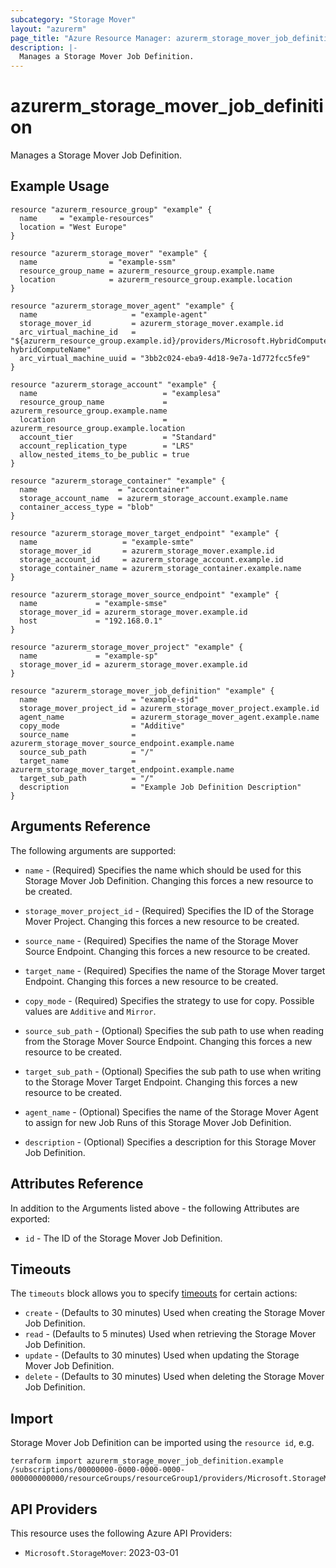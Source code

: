 ```yaml
---
subcategory: "Storage Mover"
layout: "azurerm"
page_title: "Azure Resource Manager: azurerm_storage_mover_job_definition"
description: |-
  Manages a Storage Mover Job Definition.
---
```


# azurerm_storage_mover_job_definition

Manages a Storage Mover Job Definition.

## Example Usage

```hcl
resource "azurerm_resource_group" "example" {
  name     = "example-resources"
  location = "West Europe"
}

resource "azurerm_storage_mover" "example" {
  name                = "example-ssm"
  resource_group_name = azurerm_resource_group.example.name
  location            = azurerm_resource_group.example.location
}

resource "azurerm_storage_mover_agent" "example" {
  name                     = "example-agent"
  storage_mover_id         = azurerm_storage_mover.example.id
  arc_virtual_machine_id   = "${azurerm_resource_group.example.id}/providers/Microsoft.HybridCompute/machines/examples-hybridComputeName"
  arc_virtual_machine_uuid = "3bb2c024-eba9-4d18-9e7a-1d772fcc5fe9"
}

resource "azurerm_storage_account" "example" {
  name                            = "examplesa"
  resource_group_name             = azurerm_resource_group.example.name
  location                        = azurerm_resource_group.example.location
  account_tier                    = "Standard"
  account_replication_type        = "LRS"
  allow_nested_items_to_be_public = true
}

resource "azurerm_storage_container" "example" {
  name                  = "acccontainer"
  storage_account_name  = azurerm_storage_account.example.name
  container_access_type = "blob"
}

resource "azurerm_storage_mover_target_endpoint" "example" {
  name                   = "example-smte"
  storage_mover_id       = azurerm_storage_mover.example.id
  storage_account_id     = azurerm_storage_account.example.id
  storage_container_name = azurerm_storage_container.example.name
}

resource "azurerm_storage_mover_source_endpoint" "example" {
  name             = "example-smse"
  storage_mover_id = azurerm_storage_mover.example.id
  host             = "192.168.0.1"
}

resource "azurerm_storage_mover_project" "example" {
  name             = "example-sp"
  storage_mover_id = azurerm_storage_mover.example.id
}

resource "azurerm_storage_mover_job_definition" "example" {
  name                     = "example-sjd"
  storage_mover_project_id = azurerm_storage_mover_project.example.id
  agent_name               = azurerm_storage_mover_agent.example.name
  copy_mode                = "Additive"
  source_name              = azurerm_storage_mover_source_endpoint.example.name
  source_sub_path          = "/"
  target_name              = azurerm_storage_mover_target_endpoint.example.name
  target_sub_path          = "/"
  description              = "Example Job Definition Description"
}
```

## Arguments Reference

The following arguments are supported:

* `name` - (Required) Specifies the name which should be used for this Storage Mover Job Definition. Changing this forces a new resource to be created.

* `storage_mover_project_id` - (Required) Specifies the ID of the Storage Mover Project. Changing this forces a new resource to be created.

* `source_name` - (Required) Specifies the name of the Storage Mover Source Endpoint. Changing this forces a new resource to be created.

* `target_name` - (Required) Specifies the name of the Storage Mover target Endpoint. Changing this forces a new resource to be created.

* `copy_mode` - (Required) Specifies the strategy to use for copy. Possible values are `Additive` and `Mirror`.

* `source_sub_path` - (Optional) Specifies the sub path to use when reading from the Storage Mover Source Endpoint. Changing this forces a new resource to be created.

* `target_sub_path` - (Optional) Specifies the sub path to use when writing to the Storage Mover Target Endpoint. Changing this forces a new resource to be created.

* `agent_name` - (Optional) Specifies the name of the Storage Mover Agent to assign for new Job Runs of this Storage Mover Job Definition.

* `description` - (Optional) Specifies a description for this Storage Mover Job Definition.

## Attributes Reference

In addition to the Arguments listed above - the following Attributes are exported:

* `id` - The ID of the Storage Mover Job Definition.

## Timeouts

The `timeouts` block allows you to specify [timeouts](https://www.terraform.io/docs/configuration/resources.html#timeouts) for certain actions:

* `create` - (Defaults to 30 minutes) Used when creating the Storage Mover Job Definition.
* `read` - (Defaults to 5 minutes) Used when retrieving the Storage Mover Job Definition.
* `update` - (Defaults to 30 minutes) Used when updating the Storage Mover Job Definition.
* `delete` - (Defaults to 30 minutes) Used when deleting the Storage Mover Job Definition.

## Import

Storage Mover Job Definition can be imported using the `resource id`, e.g.

```shell
terraform import azurerm_storage_mover_job_definition.example /subscriptions/00000000-0000-0000-0000-000000000000/resourceGroups/resourceGroup1/providers/Microsoft.StorageMover/storageMovers/storageMover1/projects/project1/jobDefinitions/jobDefinition1
```

## API Providers
<!-- This section is generated, changes will be overwritten -->
This resource uses the following Azure API Providers:

* `Microsoft.StorageMover`: 2023-03-01
